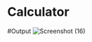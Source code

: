 # Calculator

#Output 
![Screenshot (16)](https://user-images.githubusercontent.com/90524769/169587103-ab4eb834-ac17-4f8e-80fe-b92a213dd962.png)
